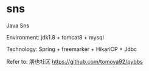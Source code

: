 # sns

Java Sns

Environment: jdk1.8 + tomcat8 + mysql

 Technology: Spring + freemarker + HikariCP + Jdbc


Refer to: 
朋也社区 https://github.com/tomoya92/pybbs
